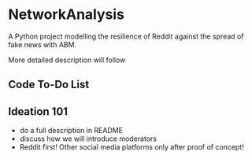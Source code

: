 # NetworkAnalysis

A Python project modelling the resilience of Reddit against the spread of fake news with ABM.

More detailed description will follow

## Code To-Do List

## Ideation 101

- do a full description in README
- discuss how we will introduce moderators
- Reddit first! Other social media platforms only after proof of concept!




